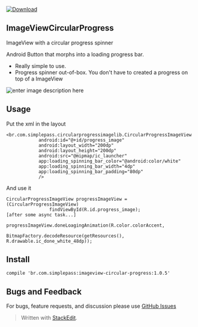 [ ![Download](https://api.bintray.com/packages/lehen01/maven/ImageViewCircularProgress/images/download.svg) ](https://bintray.com/lehen01/maven/ImageViewCircularProgress/_latestVersion)

## ImageViewCircularProgress

ImageView with a circular progress spinner

Android Button that morphs into a loading progress bar. 
  - Really simple to use.
  - Progress spinner out-of-box. You don't have to created a progress on top of a ImageView

![enter image description here](https://media.giphy.com/media/3o7btRuntGxVq14Joc/giphy.gif)

## Usage
Put the xml in the layout    

    <br.com.simplepass.circularprogressimagelib.CircularProgressImageView
                android:id="@+id/progress_image"
                android:layout_width="200dp"
                android:layout_height="200dp"
                android:src="@mipmap/ic_launcher"
                app:loading_spinning_bar_color="@android:color/white"
                app:loading_spinning_bar_width="4dp"
                app:loading_spinning_bar_padding="80dp"
                />


And use it

    CircularProgressImageView progressImageView = (CircularProgressImageView)
                    findViewById(R.id.progress_image);
    [after some async task...]
    
    progressImageView.doneLoagingAnimation(R.color.colorAccent,
                                    BitmapFactory.decodeResource(getResources(), R.drawable.ic_done_white_48dp));

## Install

    compile 'br.com.simplepass:imageview-circular-progress:1.0.5'


## Bugs and Feedback


For bugs, feature requests, and discussion please use [GitHub Issues](https://github.com/leandroBorgesFerreira/ImageViewCircularProgress/issues)



> Written with [StackEdit](https://stackedit.io/).
